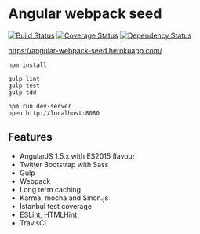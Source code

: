 # Angular webpack seed

[![Build Status](https://travis-ci.org/lucassus/angular-webpack-seed.svg?branch=master)](https://travis-ci.org/lucassus/angular-webpack-seed)
[![Coverage Status](https://coveralls.io/repos/github/lucassus/angular-webpack-seed/badge.svg?branch=master)](https://coveralls.io/github/lucassus/angular-webpack-seed?branch=master)
[![Dependency Status](https://gemnasium.com/lucassus/angular-webpack-seed.svg)](https://gemnasium.com/lucassus/angular-webpack-seed)

https://angular-webpack-seed.herokuapp.com/

```
npm install

gulp lint
gulp test
gulp tdd

npm run dev-server
open http://localhost:8080
```

## Features

* AngularJS 1.5.x with ES2015 flavour
* Twitter Bootstrap with Sass
* Gulp
* Webpack
* Long term caching
* Karma, mocha and Sinon.js 
* Istanbul test coverage
* ESLint, HTMLHint
* TravisCI
